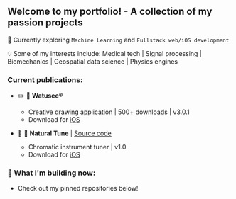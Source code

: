 ## Welcome to my portfolio! - A collection of my passion projects

🎯 Currently exploring `Machine Learning` and `Fullstack web/iOS development`

💡 Some of my interests include: Medical tech | Signal processing | Biomechanics | Geospatial data science | Physics engines

### Current publications:
* :pencil2: :art: **Watusee®**
  * Creative drawing application | 500+ downloads | v3.0.1
  * Download for [iOS](https://apps.apple.com/us/app/watusee/id1633847831)
  
* :musical_note: :saxophone: **Natural Tune** | [Source code](https://github.com/EvanC8/Chromatic-Tuner)
  * Chromatic instrument tuner | v1.0
  * Download for [iOS](https://apps.apple.com/us/app/natural-tune/id6745803612)

### :rocket: What I'm building now:
  * Check out my pinned repositories below!

